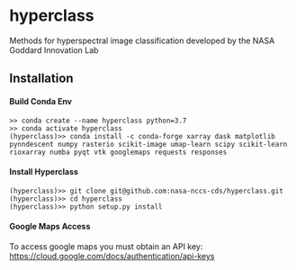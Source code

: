 # hyperclass
Methods for hyperspectral image classification developed by the NASA Goddard Innovation Lab


## Installation

#### Build Conda Env
```
>> conda create --name hyperclass python=3.7
>> conda activate hyperclass
(hyperclass)>> conda install -c conda-forge xarray dask matplotlib pynndescent numpy rasterio scikit-image umap-learn scipy scikit-learn rioxarray numba pyqt vtk googlemaps requests responses 
```

#### Install Hyperclass
```
(hyperclass)>> git clone git@github.com:nasa-nccs-cds/hyperclass.git
(hyperclass)>> cd hyperclass
(hyperclass)>> python setup.py install
```

#### Google Maps Access
  To access google maps you must obtain an API key: <https://cloud.google.com/docs/authentication/api-keys>


